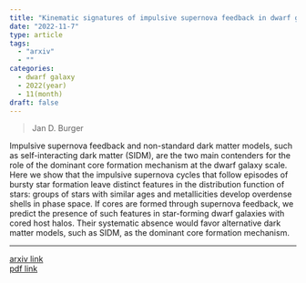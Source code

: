 ```yaml
---
title: "Kinematic signatures of impulsive supernova feedback in dwarf galaxies"
date: "2022-11-7"
type: article
tags:
  - "arxiv"
  - ""
categories:
  - dwarf galaxy
  - 2022(year)
  - 11(month)
draft: false
---
```


>  Jan D. Burger

Impulsive supernova feedback and non-standard dark matter models, such as self-interacting dark matter (SIDM), are the two main contenders for the role of the dominant core formation mechanism at the dwarf galaxy scale. Here we show that the impulsive supernova cycles that follow episodes of bursty star formation leave distinct features in the distribution function of stars: groups of stars with similar ages and metallicities develop overdense shells in phase space. If cores are formed through supernova feedback, we predict the presence of such features in star-forming dwarf galaxies with cored host halos. Their systematic absence would favor alternative dark matter models, such as SIDM, as the dominant core formation mechanism.

---

[arxiv link](https://arxiv.org/abs/2211.03795)  
[pdf link](https://arxiv.org/pdf/2211.03795)
